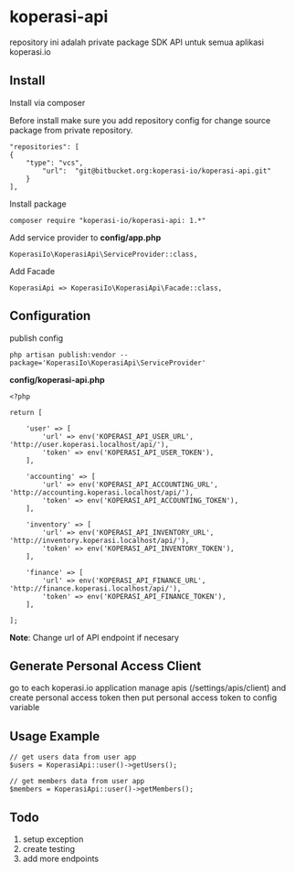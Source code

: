 # koperasi-api

repository ini adalah private package SDK API untuk semua aplikasi koperasi.io

## Install

Install via composer

Before install make sure you add repository config for change source package from private repository.


````
"repositories": [
{
    "type": "vcs",
        "url":  "git@bitbucket.org:koperasi-io/koperasi-api.git"
    }
],
````

Install package


````
composer require "koperasi-io/koperasi-api: 1.*"
````

Add service provider to **config/app.php**


````
KoperasiIo\KoperasiApi\ServiceProvider::class,
````


Add Facade


````
KoperasiApi => KoperasiIo\KoperasiApi\Facade::class,
````


## Configuration


publish config


````
php artisan publish:vendor --package='KoperasiIo\KoperasiApi\ServiceProvider'

````

**config/koperasi-api.php**

````
<?php

return [

    'user' => [
        'url' => env('KOPERASI_API_USER_URL', 'http://user.koperasi.localhost/api/'),
        'token' => env('KOPERASI_API_USER_TOKEN'),
    ],

    'accounting' => [
        'url' => env('KOPERASI_API_ACCOUNTING_URL', 'http://accounting.koperasi.localhost/api/'),
        'token' => env('KOPERASI_API_ACCOUNTING_TOKEN'),
    ],

    'inventory' => [
        'url' => env('KOPERASI_API_INVENTORY_URL', 'http://inventory.koperasi.localhost/api/'),
        'token' => env('KOPERASI_API_INVENTORY_TOKEN'),
    ],

    'finance' => [
        'url' => env('KOPERASI_API_FINANCE_URL', 'http://finance.koperasi.localhost/api/'),
        'token' => env('KOPERASI_API_FINANCE_TOKEN'),
    ],

];
````


**Note**:
Change url of API endpoint if necesary


## Generate Personal Access Client


go to each koperasi.io application manage apis (/settings/apis/client) and create personal access token then put personal access token to config variable


## Usage Example


````
// get users data from user app
$users = KoperasiApi::user()->getUsers();

// get members data from user app
$members = KoperasiApi::user()->getMembers();

````


## Todo
1. setup exception
2. create testing
3. add more endpoints